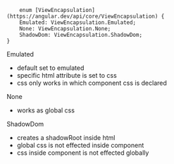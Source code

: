 ```
	enum [ViewEncapsulation](https://angular.dev/api/core/ViewEncapsulation) { 
	Emulated: ViewEncapsulation.Emulated; 
	None: ViewEncapsulation.None; 
	ShadowDom: ViewEncapsulation.ShadowDom;
}
```

Emulated
- default set to emulated
- specific html attribute is set to css
- css only works in which component css is declared

None
- works as global css

ShadowDom
- creates a shadowRoot inside html 
- global css is not effected inside component
- css inside component is not effected globally
